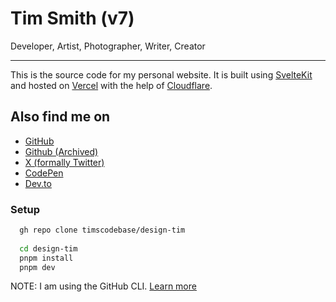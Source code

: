 # Tim Smith (v7)

Developer, Artist, Photographer, Writer, Creator

---

This is the source code for my personal website. It is built using [SvelteKit](https://kit.svelte.dev/) and hosted on [Vercel](https://vercel.com/) with the help of [Cloudflare](https://www.cloudflare.com/).

## Also find me on

- [GitHub](https://github.com/timscodebase)
- [Github (Archived)](https://github.com/WebRuin/webruin)
- [X (formally Twitter)](https://twitter.com/timsmith23)
- [CodePen](https://codepen.io/WebRuin)
- [Dev.to](https://dev.to/tithos)

### Setup

```bash
  gh repo clone timscodebase/design-tim
  
  cd design-tim
  pnpm install
  pnpm dev
```

NOTE: I am using the GitHub CLI.  [Learn more](https://cli.github.com/)
